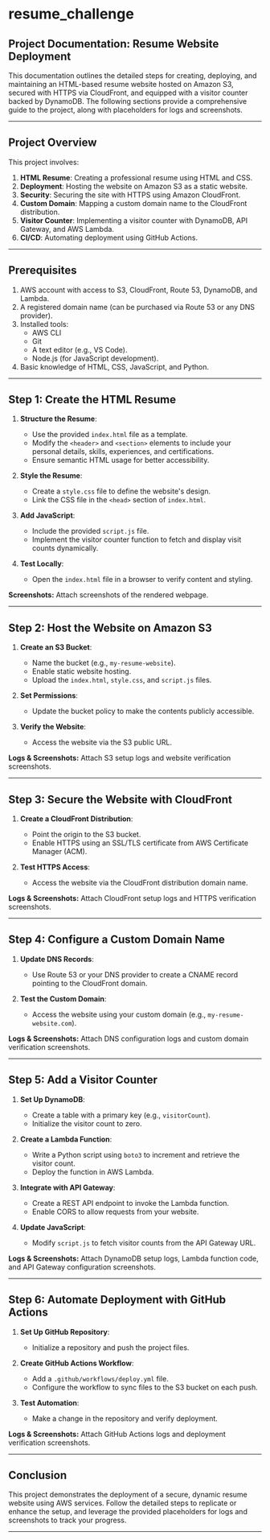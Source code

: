 # resume_challenge

## Project Documentation: Resume Website Deployment

This documentation outlines the detailed steps for creating, deploying, and maintaining an HTML-based resume website hosted on Amazon S3, secured with HTTPS via CloudFront, and equipped with a visitor counter backed by DynamoDB. The following sections provide a comprehensive guide to the project, along with placeholders for logs and screenshots.

---

## Project Overview

This project involves:

1. **HTML Resume**: Creating a professional resume using HTML and CSS.
2. **Deployment**: Hosting the website on Amazon S3 as a static website.
3. **Security**: Securing the site with HTTPS using Amazon CloudFront.
4. **Custom Domain**: Mapping a custom domain name to the CloudFront distribution.
5. **Visitor Counter**: Implementing a visitor counter with DynamoDB, API Gateway, and AWS Lambda.
6. **CI/CD**: Automating deployment using GitHub Actions.

---

## Prerequisites

1. AWS account with access to S3, CloudFront, Route 53, DynamoDB, and Lambda.
2. A registered domain name (can be purchased via Route 53 or any DNS provider).
3. Installed tools:
   - AWS CLI
   - Git
   - A text editor (e.g., VS Code).
   - Node.js (for JavaScript development).
4. Basic knowledge of HTML, CSS, JavaScript, and Python.

---

## Step 1: Create the HTML Resume

1. **Structure the Resume**:
   - Use the provided `index.html` file as a template.
   - Modify the `<header>` and `<section>` elements to include your personal details, skills, experiences, and certifications.
   - Ensure semantic HTML usage for better accessibility.

2. **Style the Resume**:
   - Create a `style.css` file to define the website's design.
   - Link the CSS file in the `<head>` section of `index.html`.

3. **Add JavaScript**:
   - Include the provided `script.js` file.
   - Implement the visitor counter function to fetch and display visit counts dynamically.

4. **Test Locally**:
   - Open the `index.html` file in a browser to verify content and styling.

**Screenshots:** Attach screenshots of the rendered webpage.

---

## Step 2: Host the Website on Amazon S3

1. **Create an S3 Bucket**:
   - Name the bucket (e.g., `my-resume-website`).
   - Enable static website hosting.
   - Upload the `index.html`, `style.css`, and `script.js` files.

2. **Set Permissions**:
   - Update the bucket policy to make the contents publicly accessible.

3. **Verify the Website**:
   - Access the website via the S3 public URL.

**Logs & Screenshots:** Attach S3 setup logs and website verification screenshots.

---

## Step 3: Secure the Website with CloudFront

1. **Create a CloudFront Distribution**:
   - Point the origin to the S3 bucket.
   - Enable HTTPS using an SSL/TLS certificate from AWS Certificate Manager (ACM).

2. **Test HTTPS Access**:
   - Access the website via the CloudFront distribution domain name.

**Logs & Screenshots:** Attach CloudFront setup logs and HTTPS verification screenshots.

---

## Step 4: Configure a Custom Domain Name

1. **Update DNS Records**:
   - Use Route 53 or your DNS provider to create a CNAME record pointing to the CloudFront domain.

2. **Test the Custom Domain**:
   - Access the website using your custom domain (e.g., `my-resume-website.com`).

**Logs & Screenshots:** Attach DNS configuration logs and custom domain verification screenshots.

---

## Step 5: Add a Visitor Counter

1. **Set Up DynamoDB**:
   - Create a table with a primary key (e.g., `visitorCount`).
   - Initialize the visitor count to zero.

2. **Create a Lambda Function**:
   - Write a Python script using `boto3` to increment and retrieve the visitor count.
   - Deploy the function in AWS Lambda.

3. **Integrate with API Gateway**:
   - Create a REST API endpoint to invoke the Lambda function.
   - Enable CORS to allow requests from your website.

4. **Update JavaScript**:
   - Modify `script.js` to fetch visitor counts from the API Gateway URL.

**Logs & Screenshots:** Attach DynamoDB setup logs, Lambda function code, and API Gateway configuration screenshots.

---

## Step 6: Automate Deployment with GitHub Actions

1. **Set Up GitHub Repository**:
   - Initialize a repository and push the project files.

2. **Create GitHub Actions Workflow**:
   - Add a `.github/workflows/deploy.yml` file.
   - Configure the workflow to sync files to the S3 bucket on each push.

3. **Test Automation**:
   - Make a change in the repository and verify deployment.

**Logs & Screenshots:** Attach GitHub Actions logs and deployment verification screenshots.

---

## Conclusion

This project demonstrates the deployment of a secure, dynamic resume website using AWS services. Follow the detailed steps to replicate or enhance the setup, and leverage the provided placeholders for logs and screenshots to track your progress.

---
